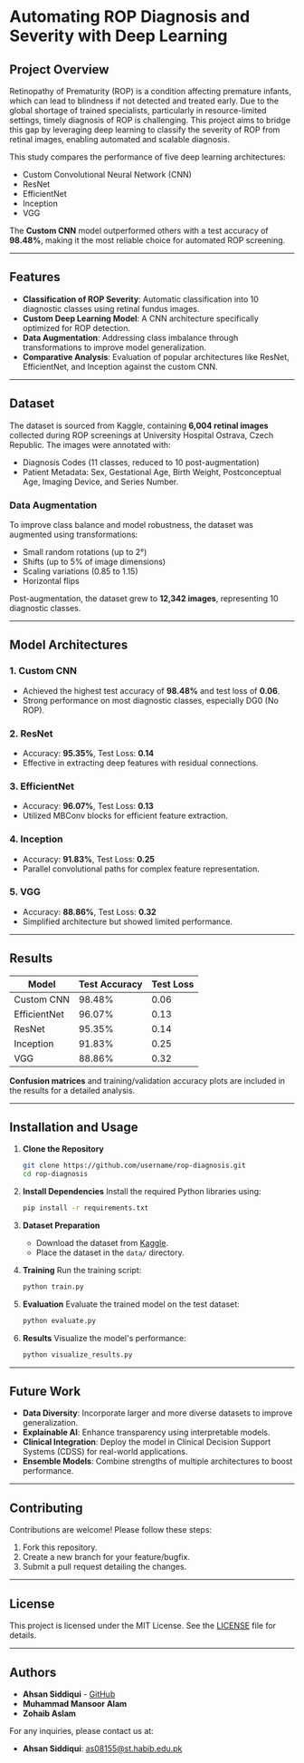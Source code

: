 
# Automating ROP Diagnosis and Severity with Deep Learning

## Project Overview

Retinopathy of Prematurity (ROP) is a condition affecting premature infants, which can lead to blindness if not detected and treated early. Due to the global shortage of trained specialists, particularly in resource-limited settings, timely diagnosis of ROP is challenging. This project aims to bridge this gap by leveraging deep learning to classify the severity of ROP from retinal images, enabling automated and scalable diagnosis.

This study compares the performance of five deep learning architectures: 
- Custom Convolutional Neural Network (CNN)
- ResNet
- EfficientNet
- Inception
- VGG

The **Custom CNN** model outperformed others with a test accuracy of **98.48%**, making it the most reliable choice for automated ROP screening.

---

## Features
- **Classification of ROP Severity**: Automatic classification into 10 diagnostic classes using retinal fundus images.
- **Custom Deep Learning Model**: A CNN architecture specifically optimized for ROP detection.
- **Data Augmentation**: Addressing class imbalance through transformations to improve model generalization.
- **Comparative Analysis**: Evaluation of popular architectures like ResNet, EfficientNet, and Inception against the custom CNN.

---

## Dataset

The dataset is sourced from Kaggle, containing **6,004 retinal images** collected during ROP screenings at University Hospital Ostrava, Czech Republic. The images were annotated with:
- Diagnosis Codes (11 classes, reduced to 10 post-augmentation)
- Patient Metadata: Sex, Gestational Age, Birth Weight, Postconceptual Age, Imaging Device, and Series Number.

### Data Augmentation
To improve class balance and model robustness, the dataset was augmented using transformations:
- Small random rotations (up to 2°)
- Shifts (up to 5% of image dimensions)
- Scaling variations (0.85 to 1.15)
- Horizontal flips

Post-augmentation, the dataset grew to **12,342 images**, representing 10 diagnostic classes.

---

## Model Architectures

### 1. **Custom CNN**
- Achieved the highest test accuracy of **98.48%** and test loss of **0.06**.
- Strong performance on most diagnostic classes, especially DG0 (No ROP).

### 2. **ResNet**
- Accuracy: **95.35%**, Test Loss: **0.14**
- Effective in extracting deep features with residual connections.

### 3. **EfficientNet**
- Accuracy: **96.07%**, Test Loss: **0.13**
- Utilized MBConv blocks for efficient feature extraction.

### 4. **Inception**
- Accuracy: **91.83%**, Test Loss: **0.25**
- Parallel convolutional paths for complex feature representation.

### 5. **VGG**
- Accuracy: **88.86%**, Test Loss: **0.32**
- Simplified architecture but showed limited performance.

---

## Results

| Model        | Test Accuracy | Test Loss |
|--------------|---------------|-----------|
| Custom CNN   | 98.48%        | 0.06      |
| EfficientNet | 96.07%        | 0.13      |
| ResNet       | 95.35%        | 0.14      |
| Inception    | 91.83%        | 0.25      |
| VGG          | 88.86%        | 0.32      |

**Confusion matrices** and training/validation accuracy plots are included in the results for a detailed analysis.

---

## Installation and Usage

1. **Clone the Repository**
   ```bash
   git clone https://github.com/username/rop-diagnosis.git
   cd rop-diagnosis
   ```

2. **Install Dependencies**
   Install the required Python libraries using:
   ```bash
   pip install -r requirements.txt
   ```

3. **Dataset Preparation**
   - Download the dataset from [Kaggle](https://www.kaggle.com/datasets/jananowakova/retinal-image-dataset-of-infants-and-rop/data).
   - Place the dataset in the `data/` directory.

4. **Training**
   Run the training script:
   ```bash
   python train.py
   ```

5. **Evaluation**
   Evaluate the trained model on the test dataset:
   ```bash
   python evaluate.py
   ```

6. **Results**
   Visualize the model's performance:
   ```bash
   python visualize_results.py
   ```

---

## Future Work

- **Data Diversity**: Incorporate larger and more diverse datasets to improve generalization.
- **Explainable AI**: Enhance transparency using interpretable models.
- **Clinical Integration**: Deploy the model in Clinical Decision Support Systems (CDSS) for real-world applications.
- **Ensemble Models**: Combine strengths of multiple architectures to boost performance.

---

## Contributing

Contributions are welcome! Please follow these steps:
1. Fork this repository.
2. Create a new branch for your feature/bugfix.
3. Submit a pull request detailing the changes.

---

## License

This project is licensed under the MIT License. See the [LICENSE](LICENSE) file for details.

---

## Authors

- **Ahsan Siddiqui** - [GitHub](https://github.com/ahsansiddiqui)
- **Muhammad Mansoor Alam**
- **Zohaib Aslam**

For any inquiries, please contact us at:
- **Ahsan Siddiqui**: as08155@st.habib.edu.pk

